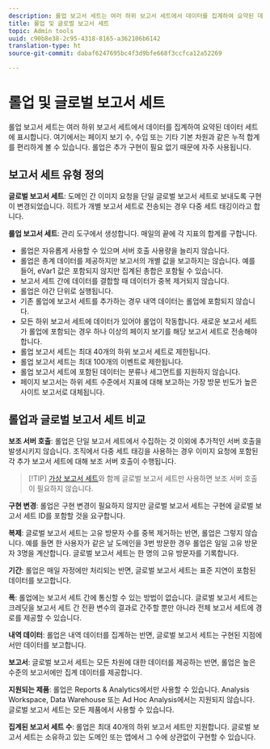 ```yaml
---
description: 롤업 보고서 세트는 여러 하위 보고서 세트에서 데이터를 집계하여 요약된 데이터 세트에 표시합니다.
title: 롤업 및 글로벌 보고서 세트
topic: Admin tools
uuid: c90b8e38-2c95-4318-8165-a362106b6142
translation-type: ht
source-git-commit: dabaf6247695bc4f3d9bfe668f3ccfca12a52269

---
```



# 롤업 및 글로벌 보고서 세트

롤업 보고서 세트는 여러 하위 보고서 세트에서 데이터를 집계하여 요약된 데이터 세트에 표시합니다. 여기에서는 페이지 보기 수, 수입 또는 기타 기본 차원과 같은 누적 합계를 편리하게 볼 수 있습니다. 롤업은 추가 구현이 필요 없기 때문에 자주 사용됩니다.

## 보고서 세트 유형 정의

**글로벌 보고서 세트**: 도메인 간 이미지 요청을 단일 글로벌 보고서 세트로 보내도록 구현이 변경되었습니다. 히트가 개별 보고서 세트로 전송되는 경우 다중 세트 태깅이라고 합니다.

**롤업 보고서 세트**: 관리 도구에서 생성합니다. 매일의 끝에 각 지표의 합계를 구합니다.

* 롤업은 자유롭게 사용할 수 있으며 서버 호출 사용량을 늘리지 않습니다.
* 롤업은 총계 데이터를 제공하지만 보고서의 개별 값을 보고하지는 않습니다. 예를 들어, eVar1 값은 포함되지 않지만 집계된 총합은 포함될 수 있습니다.
* 보고서 세트 간에 데이터를 결합할 때 데이터가 중복 제거되지 않습니다.
* 롤업은 야간 단위로 실행됩니다.
* 기존 롤업에 보고서 세트를 추가하는 경우 내역 데이터는 롤업에 포함되지 않습니다.
* 모든 하위 보고서 세트에 데이터가 있어야 롤업이 작동합니다. 새로운 보고서 세트가 롤업에 포함되는 경우 하나 이상의 페이지 보기를 해당 보고서 세트로 전송해야 합니다.
* 롤업 보고서 세트는 최대 40개의 하위 보고서 세트로 제한됩니다.
* 롤업 보고서 세트는 최대 100개의 이벤트로 제한됩니다.
* 롤업 보고서 세트에 포함된 데이터는 분류나 세그먼트를 지원하지 않습니다.
* 페이지 보고서는 하위 세트 수준에서 지표에 대해 보고하는 가장 방문 빈도가 높은 사이트 보고서로 대체됩니다.

## 롤업과 글로벌 보고서 세트 비교

**보조 서버 호출**: 롤업은 단일 보고서 세트에서 수집하는 것 이외에 추가적인 서버 호출을 발생시키지 않습니다. 조직에서 다중 세트 태깅을 사용하는 경우 이미지 요청에 포함된 각 추가 보고서 세트에 대해 보조 서버 호출이 수행됩니다.

>[!TIP] [가상 보고서 세트](../../components/vrs/vrs-considerations.md)와 함께 글로벌 보고서 세트만 사용하면 보조 서버 호출이 필요하지 않습니다.

**구현 변경**: 롤업은 구현 변경이 필요하지 않지만 글로벌 보고서 세트는 구현에 글로벌 보고서 세트 ID를 포함할 것을 요구합니다.

**복제**: 글로벌 보고서 세트는 고유 방문자 수를 중복 제거하는 반면, 롤업은 그렇지 않습니다. 예를 들면 한 사용자가 같은 날 도메인을 3번 방문한 경우 롤업은 일일 고유 방문자 3명을 계산합니다. 글로벌 보고서 세트는 한 명의 고유 방문자를 기록합니다.

**기간**: 롤업은 매일 자정에만 처리되는 반면, 글로벌 보고서 세트는 표준 지연이 포함된 데이터를 보고합니다.

**폭**: 롤업에는 보고서 세트 간에 통신할 수 있는 방법이 없습니다. 글로벌 보고서 세트는 크레딧을 보고서 세트 간 전환 변수의 결과로 간주할 뿐만 아니라 전체 보고서 세트에 경로를 제공할 수 있습니다.

**내역 데이터**: 롤업은 내역 데이터를 집계하는 반면, 글로벌 보고서 세트는 구현된 지점에서만 데이터를 보고합니다.

**보고서**: 글로벌 보고서 세트는 모든 차원에 대한 데이터를 제공하는 반면, 롤업은 높은 수준의 보고서에만 집계 데이터를 제공합니다.

**지원되는 제품**: 롤업은 Reports &amp; Analytics에서만 사용할 수 있습니다. Analysis Workspace, Data Warehouse 또는 Ad Hoc Analysis에서는 지원되지 않습니다. 글로벌 보고서 세트는 모든 제품에서 사용할 수 있습니다.

**집계된 보고서 세트 수**: 롤업은 최대 40개의 하위 보고서 세트만 지원합니다. 글로벌 보고서 세트는 소유하고 있는 도메인 또는 앱에서 그 수에 상관없이 구현할 수 있습니다.
